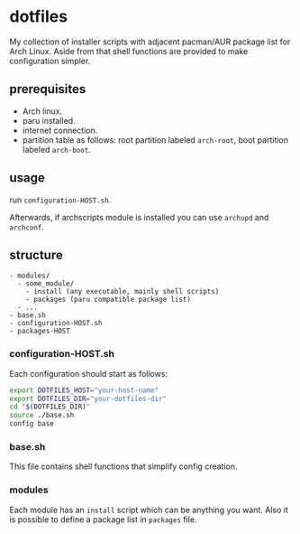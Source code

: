 # dotfiles

My collection of installer scripts with adjacent pacman/AUR package list for Arch Linux. Aside from that shell functions are provided to make configuration simpler.

## prerequisites

- Arch linux.
- paru installed.
- internet connection.
- partition table as follows: root partition labeled `arch-root`, boot partition labeled `arch-boot`.

## usage

run `configuration-HOST.sh`.

Afterwards, if archscripts module is installed you can use `archupd` and `archconf`.

## structure

```
- modules/
  - some_module/
    - install (any executable, mainly shell scripts)
    - packages (paru compatible package list)
  - ...
- base.sh
- configuration-HOST.sh
- packages-HOST
```

### configuration-HOST.sh

Each configuration should start as follows:

```sh
export DOTFILES_HOST="your-host-name"
export DOTFILES_DIR="your-dotfiles-dir"
cd "$(DOTFILES_DIR)"
source ./base.sh
config base
```

### base.sh

This file contains shell functions that simplify config creation.

### modules

Each module has an `install` script which can be anything you want. Also it is possible to define a package list in `packages` file.
